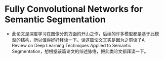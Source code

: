 # Fully Convolutional Networks for Semantic Segmentation

* 此论文是深度学习在图像分割方面的开山之作，后续的许多模型都是基于此模型的结构，所以值得好好拜读一下。读这篇论文其实是因为之前读了A Review on Deep Learning Techniques Applied to Semantic Segmentation，想根据该篇论文的综述脉络，把此类论文都拜读一下。